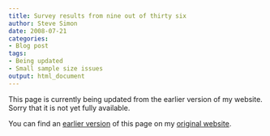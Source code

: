 ```yaml
---
title: Survey results from nine out of thirty six
author: Steve Simon
date: 2008-07-21
categories:
- Blog post
tags:
- Being updated
- Small sample size issues
output: html_document
---
```


This page is currently being updated from the earlier version of my website. Sorry that it is not yet fully available.

<!---More--->


You can find an [earlier version][sim1] of this page on my [original website][sim2].

[sim1]: http://www.pmean.com/08/NineOfThirtySix.html
[sim2]: http://www.pmean.com/original_site.html
